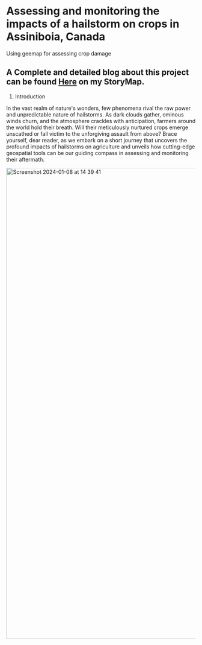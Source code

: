 # Assessing and monitoring the impacts of a hailstorm on crops in Assiniboia, Canada
Using geemap for assessing crop damage
## A Complete and detailed blog about this project can be found [Here](https://storymaps.com/stories/35aa56593a754a77899364fe622da5f4) on my StoryMap. 

1. Introduction

In the vast realm of nature's wonders, few phenomena rival the raw power and unpredictable nature of hailstorms. As dark clouds gather, ominous winds churn, and the atmosphere crackles with anticipation, farmers around the world hold their breath. Will their meticulously nurtured crops emerge unscathed or fall victim to the unforgiving assault from above? Brace yourself, dear reader, as we embark on a short journey that uncovers the profound impacts of hailstorms on agriculture and unveils how cutting-edge geospatial tools can be our guiding compass in assessing and monitoring their aftermath.

<img width="1248" alt="Screenshot 2024-01-08 at 14 39 41" src="https://github.com/BoineeloMoyo/Hailstorm_Assessment/assets/82944675/56e8dedf-79d3-4a43-a265-5819c29543b9">
  
